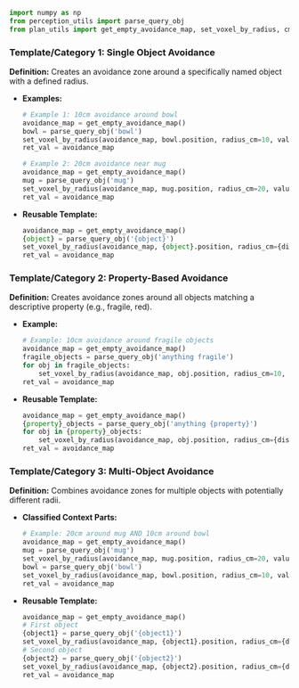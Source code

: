 ```python
import numpy as np
from perception_utils import parse_query_obj
from plan_utils import get_empty_avoidance_map, set_voxel_by_radius, cm2index
```

### **Template/Category 1: Single Object Avoidance**

**Definition:** Creates an avoidance zone around a specifically named object with a defined radius.

- **Examples:**

  ```python
  # Example 1: 10cm avoidance around bowl
  avoidance_map = get_empty_avoidance_map()
  bowl = parse_query_obj('bowl')
  set_voxel_by_radius(avoidance_map, bowl.position, radius_cm=10, value=1)
  ret_val = avoidance_map
  ```

  ```python
  # Example 2: 20cm avoidance near mug
  avoidance_map = get_empty_avoidance_map()
  mug = parse_query_obj('mug')
  set_voxel_by_radius(avoidance_map, mug.position, radius_cm=20, value=1)
  ret_val = avoidance_map
  ```

- **Reusable Template:**

  ```python
  avoidance_map = get_empty_avoidance_map()
  {object} = parse_query_obj('{object}')
  set_voxel_by_radius(avoidance_map, {object}.position, radius_cm={distance}, value=1)
  ret_val = avoidance_map
  ```

### **Template/Category 2: Property-Based Avoidance**

**Definition:** Creates avoidance zones around all objects matching a descriptive property (e.g., fragile, red).

- **Example:**

  ```python
  # Example: 10cm avoidance around fragile objects
  avoidance_map = get_empty_avoidance_map()
  fragile_objects = parse_query_obj('anything fragile')
  for obj in fragile_objects:
      set_voxel_by_radius(avoidance_map, obj.position, radius_cm=10, value=1)
  ret_val = avoidance_map
  ```

- **Reusable Template:**

  ```python
  avoidance_map = get_empty_avoidance_map()
  {property}_objects = parse_query_obj('anything {property}')
  for obj in {property}_objects:
      set_voxel_by_radius(avoidance_map, obj.position, radius_cm={distance}, value=1)
  ret_val = avoidance_map
  ```

### **Template/Category 3: Multi-Object Avoidance**

**Definition:** Combines avoidance zones for multiple objects with potentially different radii.

- **Classified Context Parts:**

  ```python
  # Example: 20cm around mug AND 10cm around bowl
  avoidance_map = get_empty_avoidance_map()
  mug = parse_query_obj('mug')
  set_voxel_by_radius(avoidance_map, mug.position, radius_cm=20, value=1)
  bowl = parse_query_obj('bowl')
  set_voxel_by_radius(avoidance_map, bowl.position, radius_cm=10, value=1)
  ret_val = avoidance_map
  ```

- **Reusable Template:**

  ```python
  avoidance_map = get_empty_avoidance_map()
  # First object
  {object1} = parse_query_obj('{object1}')
  set_voxel_by_radius(avoidance_map, {object1}.position, radius_cm={distance1}, value=1)
  # Second object
  {object2} = parse_query_obj('{object2}')
  set_voxel_by_radius(avoidance_map, {object2}.position, radius_cm={distance2}, value=1)
  ret_val = avoidance_map
  ```
